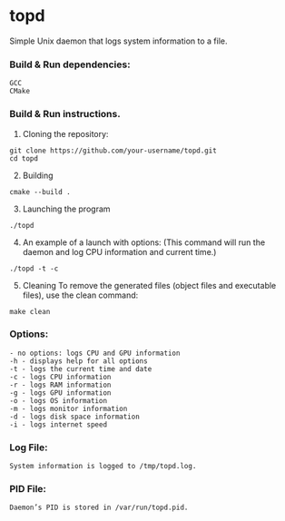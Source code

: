 # topd
Simple Unix daemon that logs system information to a file.

### Build & Run dependencies:
```
GCC
CMake
``` 
### Build & Run instructions.

1. Cloning the repository:
```
git clone https://github.com/your-username/topd.git
cd topd
```
2. Building
```
cmake --build .
```
3. Launching the program
```
./topd
```
4. An example of a launch with options: (This command will run the daemon and log CPU information and current time.)

```
./topd -t -c
```

5. Cleaning
To remove the generated files (object files and executable files), use the clean command:
```
make clean
```
### Options:
```
- no options: logs CPU and GPU information
-h - displays help for all options
-t - logs the current time and date
-c - logs CPU information
-r - logs RAM information
-g - logs GPU information
-o - logs OS information
-m - logs monitor information
-d - logs disk space information
-i - logs internet speed
```

### Log File:

```
System information is logged to /tmp/topd.log.
```

### PID File:

```
Daemon’s PID is stored in /var/run/topd.pid.
```